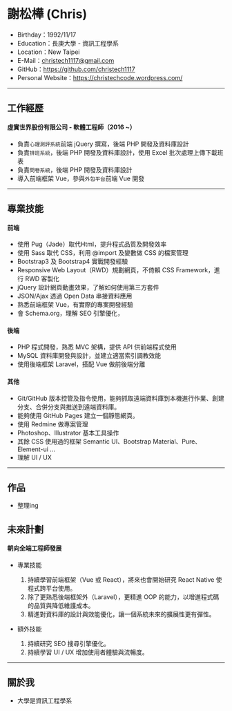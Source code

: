 # 謝松樺 (Chris)
 - Birthday：1992/11/17
 - Education：長庚大學 - 資訊工程學系
 - Location：New Taipei
 - E-Mail：christech1117@gmail.com
 - GitHub：https://github.com/christech1117
 - Personal Website：https://christechcode.wordpress.com/

---

## 工作經歷

#### 虛實世界股份有限公司 - 軟體工程師（2016 ~）

 * 負責`心理測評系統`前端 jQuery 撰寫，後端 PHP 開發及資料庫設計
 * 負責`排班系統`，後端 PHP 開發及資料庫設計，使用 Excel 批次處理上傳下載班表
 * 負責`問卷系統`，後端 PHP 開發及資料庫設計
 * 導入前端框架 Vue，參與`外包平台`前端 Vue 開發
 
---

## 專業技能

#### 前端
 
 * 使用 Pug（Jade）取代Html，提升程式品質及開發效率
 * 使用 Sass 取代 CSS，利用 @import 及變數做 CSS 的檔案管理
 * Bootstrap3 及 Bootstrap4 實戰開發經驗
 * Responsive Web Layout（RWD）規劃網頁，不倚賴 CSS Framework，進行 RWD 客製化
 * jQuery 設計網頁動畫效果，了解如何使用第三方套件
 * JSON/Ajax 透過 Open Data 串接資料應用
 * 熟悉前端框架 Vue，有實際的專案開發經驗
 * 會 Schema.org，理解 SEO 引擎優化，
 
#### 後端 

 * PHP 程式開發，熟悉 MVC 架構，提供 API 供前端程式使用
 * MySQL 資料庫開發與設計，並建立適當索引調教效能
 * 使用後端框架 Laravel，搭配 Vue 做前後端分離
  
#### 其他
 * Git/GitHub 版本控管及指令使用，能夠抓取遠端資料庫到本機進行作業、創建分支、合併分支與推送到遠端資料庫。
 * 能夠使用 GitHub Pages 建立一個靜態網頁。
 * 使用 Redmine 做專案管理
 * Photoshop、Illustrator 基本工具操作
 * 其餘 CSS 使用過的框架 Semantic UI、Bootstrap Material、Pure、Element-ui ...
 * 理解 UI / UX
 
---

## 作品

* 整理ing

## 未來計劃

#### 朝向全端工程師發展

* 專業技能
  1. 持續學習前端框架（Vue 或 React），將來也會開始研究 React Native 使程式跨平台使用。
  2. 除了更熟悉後端框架外（Laravel），更精進 OOP 的能力，以增進程式碼的品質與降低維護成本。
  3. 精進對資料庫的設計與效能優化，讓一個系統未來的擴展性更有彈性。

* 額外技能
  1. 持續研究 SEO 搜尋引擎優化。
  2. 持續學習 UI / UX 增加使用者體驗與流暢度。

---

## 關於我

 * 大學是資訊工程學系